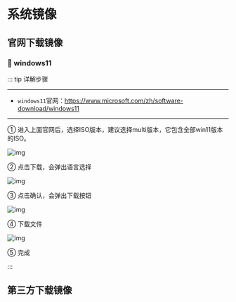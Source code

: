 # 系统镜像

## 官网下载镜像

###  :radio_button: windows11  

::: tip 详解步骤   

---

- `windows11`官网：https://www.microsoft.com/zh/software-download/windows11  
---
<Badge type='warning'>① 进入上面官网后，选择ISO版本，建议选择multi版本，它包含全部win11版本的ISO。</Badge>  

![img](/notesPic/202401182338.png)  

<Badge type='warning'>② 点击下载，会弹出语言选择</Badge>  

![img](/notesPic/202401182351.png)  

<Badge type='warning'>③ 点击确认，会弹出下载按钮</Badge>  

![img](/notesPic/202401182353.png)  

<Badge type='warning'>④ 下载文件</Badge>  

![img](/notesPic/202401182354.png)  

<Badge type='warning'>⑤ 完成</Badge>

:::

## 第三方下载镜像